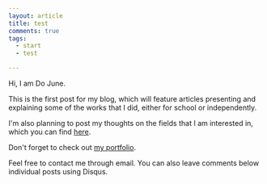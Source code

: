 ```yaml
---
layout: article
title: test
comments: true
tags: 
  - start 
  - test

---
```


Hi, I am Do June. 

This is the first post for my blog, which will feature articles presenting and explaining some of the works that I did, either for school or independently.

I'm also planning to post my thoughts on the fields that I am interested in, which you can find [here](https://mindojune.github.io/about.html).

Don't forget to check out [my portfolio](https://mindojune.github.io/portfolio.html).

Feel free to contact me through email.
You can also leave comments below individual posts using Disqus.
